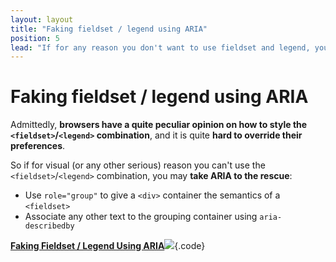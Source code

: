 ```yaml
---
layout: layout
title: "Faking fieldset / legend using ARIA"
position: 5
lead: "If for any reason you don't want to use fieldset and legend, you can fake them using ARIA."
---
```


# Faking fieldset / legend using ARIA

Admittedly, **browsers have a quite peculiar opinion on how to style the `<fieldset>`/`<legend>` combination**, and it is quite **hard to override their preferences**.

So if for visual (or any other serious) reason you can't use the `<fieldset>`/`<legend>` combination, you may **take ARIA to the rescue**:

- Use `role="group"` to give a `<div>` container the semantics of a `<fieldset>`
- Associate any other text to the grouping container using `aria-describedby`

[**Faking Fieldset / Legend Using ARIA**![](https://s3-us-west-2.amazonaws.com/i.cdpn.io/1279260.gxNyGp.small.85b0d421-58a1-4e23-90fc-8845a45a3918.png)](https://codepen.io/accessibility-developer-guide/pen/gxNyGp){.code}